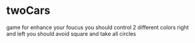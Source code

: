 # twoCars
game for enhance your foucus you should control 2 different colors right and left 
you should avoid square and take all circles 
